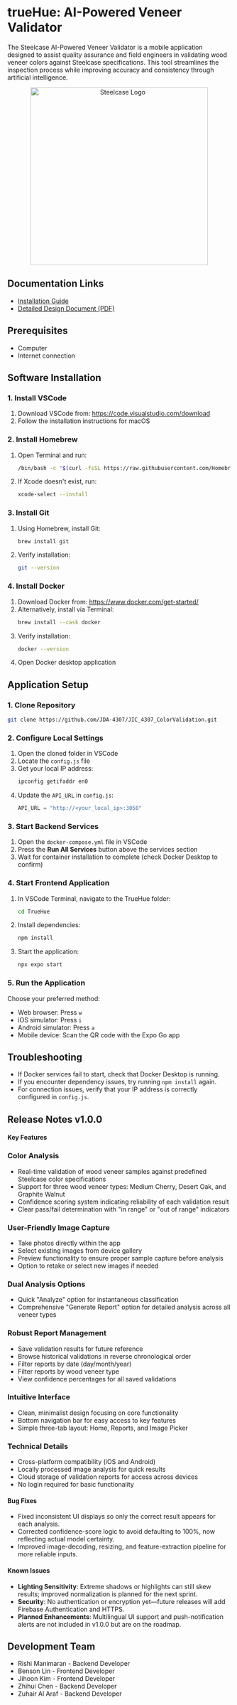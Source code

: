 # trueHue: AI-Powered Veneer Validator
The Steelcase AI-Powered Veneer Validator is a mobile application designed to assist quality assurance and field engineers in validating wood veneer colors against Steelcase specifications. This tool streamlines the inspection process while improving accuracy and consistency through artificial intelligence.

<p align="center">
<img src="image.png" alt="Steelcase Logo" width="400">
</p>

## Documentation Links
- [Installation Guide](Installation-Guide.pdf)
- [Detailed Design Document (PDF)](JIC-4307-Final-Report-Color-Validator.pdf)

## Prerequisites
- Computer  
- Internet connection  

## Software Installation

### 1. Install VSCode
1. Download VSCode from: <https://code.visualstudio.com/download>  
2. Follow the installation instructions for macOS  

### 2. Install Homebrew
1. Open Terminal and run:  
   ```bash
   /bin/bash -c "$(curl -fsSL https://raw.githubusercontent.com/Homebrew/install/HEAD/install.sh)"
   ```
2. If Xcode doesn't exist, run:  
   ```bash
   xcode-select --install
   ```

### 3. Install Git
1. Using Homebrew, install Git:  
   ```bash
   brew install git
   ```
2. Verify installation:  
   ```bash
   git --version
   ```

### 4. Install Docker
1. Download Docker from: <https://www.docker.com/get-started/>  
2. Alternatively, install via Terminal:  
   ```bash
   brew install --cask docker
   ```
3. Verify installation:  
   ```bash
   docker --version
   ```
4. Open Docker desktop application  

## Application Setup

### 1. Clone Repository
```bash
git clone https://github.com/JDA-4307/JIC_4307_ColorValidation.git
```

### 2. Configure Local Settings
1. Open the cloned folder in VSCode  
2. Locate the `config.js` file  
3. Get your local IP address:  
   ```bash
   ipconfig getifaddr en0
   ```
4. Update the `API_URL` in `config.js`:  
   ```javascript
   API_URL = "http://<your_local_ip>:3050"
   ```

### 3. Start Backend Services
1. Open the `docker-compose.yml` file in VSCode  
2. Press the **Run All Services** button above the services section  
3. Wait for container installation to complete (check Docker Desktop to confirm)  

### 4. Start Frontend Application
1. In VSCode Terminal, navigate to the TrueHue folder:  
   ```bash
   cd TrueHue
   ```
2. Install dependencies:  
   ```bash
   npm install
   ```
3. Start the application:  
   ```bash
   npx expo start
   ```

### 5. Run the Application
Choose your preferred method:  
- Web browser: Press `w`  
- iOS simulator: Press `i`  
- Android simulator: Press `a`  
- Mobile device: Scan the QR code with the Expo Go app  

## Troubleshooting
- If Docker services fail to start, check that Docker Desktop is running.  
- If you encounter dependency issues, try running `npm install` again.  
- For connection issues, verify that your IP address is correctly configured in `config.js`.

## Release Notes v1.0.0

#### Key Features

### Color Analysis
- Real-time validation of wood veneer samples against predefined Steelcase color specifications
- Support for three wood veneer types: Medium Cherry, Desert Oak, and Graphite Walnut
- Confidence scoring system indicating reliability of each validation result
- Clear pass/fail determination with "in range" or "out of range" indicators

### User-Friendly Image Capture
- Take photos directly within the app
- Select existing images from device gallery
- Preview functionality to ensure proper sample capture before analysis
- Option to retake or select new images if needed

### Dual Analysis Options
- Quick "Analyze" option for instantaneous classification
- Comprehensive "Generate Report" option for detailed analysis across all veneer types

### Robust Report Management
- Save validation results for future reference
- Browse historical validations in reverse chronological order
- Filter reports by date (day/month/year)
- Filter reports by wood veneer type
- View confidence percentages for all saved validations

### Intuitive Interface
- Clean, minimalist design focusing on core functionality
- Bottom navigation bar for easy access to key features
- Simple three-tab layout: Home, Reports, and Image Picker

### Technical Details
- Cross-platform compatibility (iOS and Android)
- Locally processed image analysis for quick results
- Cloud storage of validation reports for access across devices
- No login required for basic functionality

#### Bug Fixes

- Fixed inconsistent UI displays so only the correct result appears for each analysis.  
- Corrected confidence-score logic to avoid defaulting to 100%, now reflecting actual model certainty.   
- Improved image-decoding, resizing, and feature-extraction pipeline for more reliable inputs.

#### Known Issues

- **Lighting Sensitivity**: Extreme shadows or highlights can still skew results; improved normalization is planned for the next sprint.  
- **Security**: No authentication or encryption yet—future releases will add Firebase Authentication and HTTPS.  
- **Planned Enhancements**: Multilingual UI support and push-notification alerts are not included in v1.0.0 but are on the roadmap.

## Development Team

* Rishi Manimaran - Backend Developer
* Benson Lin - Frontend Developer
* Jihoon Kim - Frontend Developer
* Zhihui Chen - Backend Developer
* Zuhair Al Araf - Backend Developer

